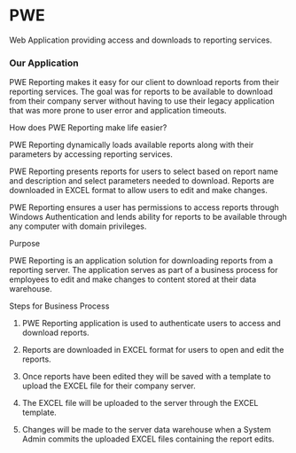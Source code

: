 # PWE
Web Application providing access and downloads to reporting services.

<h3>Our Application</h3>

PWE Reporting makes it easy for our client to download reports from their reporting services. The goal was for reports to be available to download from their company server without having to use their legacy application that was more prone to user error and application timeouts.


How does PWE Reporting make life easier?

PWE Reporting dynamically loads available reports along with their parameters by accessing reporting services.

PWE Reporting presents reports for users to select based on report name and description and select parameters needed to download. Reports are downloaded in EXCEL format to allow users to edit and make changes.

PWE Reporting ensures a user has permissions to access reports through Windows Authentication and lends ability for reports to be available through any computer with domain privileges.


Purpose

PWE Reporting is an application solution for downloading reports from a reporting server. The application serves as part of a business process for employees to edit and make changes to content stored at their data warehouse.


Steps for Business Process

1. PWE Reporting application is used to authenticate users to access and download reports.

2. Reports are downloaded in EXCEL format for users to open and edit the reports.

3. Once reports have been edited they will be saved with a template to upload the EXCEL file for their company server.

4. The EXCEL file will be uploaded to the server through the EXCEL template.

5. Changes will be made to the server data warehouse when a System Admin commits the uploaded EXCEL files containing the report edits.
